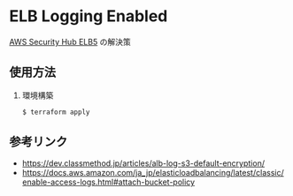 # ELB Logging Enabled
[AWS Security Hub ELB5](https://docs.aws.amazon.com/securityhub/latest/userguide/securityhub-standards-fsbp-controls.html#fsbp-elb-5) の解決策

## 使用方法
1. 環境構築
    ```bash
    $ terraform apply
    ```

## 参考リンク
* https://dev.classmethod.jp/articles/alb-log-s3-default-encryption/
* https://docs.aws.amazon.com/ja_jp/elasticloadbalancing/latest/classic/enable-access-logs.html#attach-bucket-policy